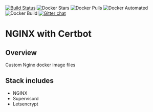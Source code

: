 [![Build Status](https://travis-ci.com/trydirect/nginx.svg?branch=master)](https://travis-ci.com/trydirect/nginx)
![Docker Stars](https://img.shields.io/docker/stars/trydirect/nginx.svg)
![Docker Pulls](https://img.shields.io/docker/pulls/trydirect/nginx.svg)
![Docker Automated](https://img.shields.io/docker/cloud/automated/trydirect/nginx.svg)
![Docker Build](https://img.shields.io/docker/cloud/build/trydirect/nginx.svg)
[![Gitter chat](https://badges.gitter.im/trydirect/community.png)](https://gitter.im/try-direct/community)

# NGINX with Certbot

## Overview
Custom Nginx docker image files

## Stack includes

 - NGINX 
 - Supervisord
 - Letsencrypt



